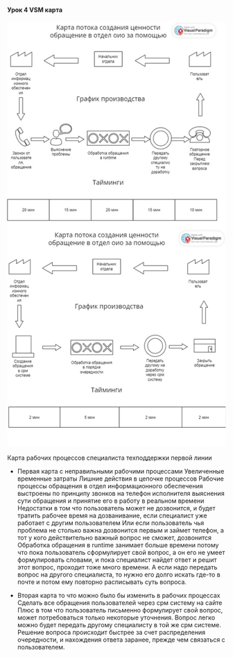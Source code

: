 #### Урок 4 VSM карта

![VSM-dz.jpg](img%2FVSM-dz.jpg)

Карта рабочих процессов специалиста техподдержки первой линии

- Первая карта с неправильными рабочими процессами
Увеличенные временные затраты
Лишние действия в цепочке процессов
Рабочие процессы обращения в отдел информационного обеспечения
выстроены по принципу звонков на телефон исполнителя
выяснения сути обращения и принятие его в работу в реальном времени
Недостатки в том что пользователь может не дозвонится, и будет тратить рабочее время на дозванивание,
если специалист уже работает с другим пользователем
Или если пользователь чья проблема не столько важна дозвонится первым и займет телефон, а тот у кого действительно важный вопрос не сможет, дозвонится
Обработка обращения в runtime занимает больше времени потому что пока пользователь сформулирует свой вопрос,
а он его не умеет формулировать словами, и пока специалист найдет ответ и решит этот вопрос, проходит тоже много времени.
А если надо передать вопрос на другого специалиста, то нужно его долго искать где-то в почте и потом ему повторно расписывать суть вопроса.

  
- Вторая карта то что можно было бы изменить в рабочих процессах
Сделать все обращения пользователей через срм систему на сайте
Плюс в том что пользователь письменно формулирует свой вопрос, может потребоваться только некоторые уточнения.
Вопрос легко можно будет передать другому специалисту в той же срм системе.
Решение вопроса происходит быстрее за счет распределения очередности, и нахождения ответа заранее, прежде чем связаться с пользователем.